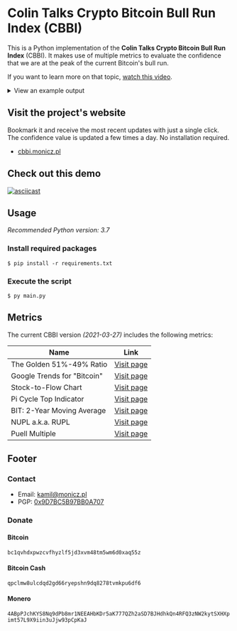 # Colin Talks Crypto Bitcoin Bull Run Index (CBBI)

This is a Python implementation of the **Colin Talks Crypto Bitcoin Bull Run Index** (CBBI). It makes use of multiple metrics to evaluate the confidence that we are at the peak of the current Bitcoin's bull run.

If you want to learn more on that topic, [watch this video](https://www.youtube.com/watch?v=ZFQG59ZMSU0).

<details>
  <summary>View an example output</summary>

  ![preview image](https://github.com/Zaczero/CBBI/blob/main/resources/preview.png)
</details>

## Visit the project's website

Bookmark it and receive the most recent updates with just a single click. The confidence value is updated a few times a day. No installation required.

- [cbbi.monicz.pl](https://cbbi.monicz.pl/)

## Check out this demo

[![asciicast](https://asciinema.org/a/6oYLls2F1nCz6Sv6KyMKLL0n7.svg)](https://asciinema.org/a/6oYLls2F1nCz6Sv6KyMKLL0n7)

## Usage

*Recommended Python version: 3.7*

### Install required packages

`$ pip install -r requirements.txt`

### Execute the script

`$ py main.py`

## Metrics

The current CBBI version *(2021-03-27)* includes the following metrics:

| Name | Link |
|---------------|------|
| The Golden 51%-49% Ratio | [Visit page](https://www.tradingview.com/chart/BTCUSD/QBeNL8jt-BITCOIN-The-Golden-51-49-Ratio-600-days-of-Bull-Market-left/) |
| Google Trends for "Bitcoin" | [Visit page](https://trends.google.com/trends/explore?date=today%205-y&q=bitcoin) |
| Stock-to-Flow Chart | [Visit page](https://digitalik.net/btc/) |
| Pi Cycle Top Indicator | [Visit page](https://www.lookintobitcoin.com/charts/pi-cycle-top-indicator/) |
| BIT: 2-Year Moving Average | [Visit page](https://www.lookintobitcoin.com/charts/bitcoin-investor-tool/) |
| NUPL a.k.a. RUPL | [Visit page](https://www.lookintobitcoin.com/charts/relative-unrealized-profit--loss/) |
| Puell Multiple | [Visit page](https://www.lookintobitcoin.com/charts/puell-multiple/) |

## Footer

### Contact

* Email: [kamil@monicz.pl](mailto:kamil@monicz.pl)
* PGP: [0x9D7BC5B97BB0A707](https://gist.github.com/Zaczero/158da01bfd5b6d236f2b8ceb62dd9698)

### Donate

#### Bitcoin

`bc1qvhdxpwzcvfhyzlf5jd3xvm48tm5wm6d0xaq55z`

#### Bitcoin Cash

`qpclmw8ulcdqd2gd66ryepshn9dq8278tvmkpu6df6`

#### Monero

`4ABpPJchKYS8Nq9dPb8mr1NEEAHbKDr5aK777QZh2aSD7BJHdhkQn4RFQ3zNW2kytSXHXpimt57L9X9iin3uJjw93pCpKaJ`
